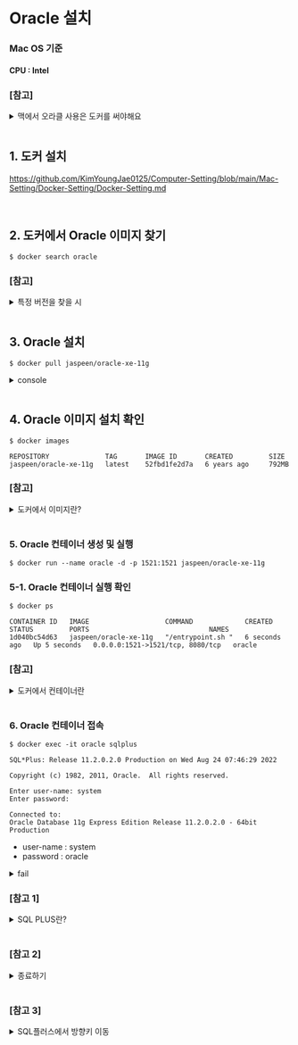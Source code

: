 # Oracle 설치

### Mac OS 기준
#### CPU : Intel

### [참고]

<details>
<summary> 맥에서 오라클 사용은 도커를 써야해요</summary>

> - Mac OS 에서는 맥 버전 오라클을 지원하지 않는다.
> - 그렇기 때문에 가상 환경을 만들어주는 도커를 이용하여 설치를 할 것이다.
> - 도커는 리눅스 기반 가상 컨테이너로 리눅스 환경을 가진 가상 공간을 만들어준다

</details>

<br>

## 1. 도커  설치
https://github.com/KimYoungJae0125/Computer-Setting/blob/main/Mac-Setting/Docker-Setting/Docker-Setting.md

<br>

## 2. 도커에서 Oracle 이미지 찾기
```shell
$ docker search oracle
```

### [참고]

<details>
<summary> 특정 버전을 찾을 시

</summary>

> ```shell
> $ docker search oracle{version}
> ex) $ docker search oracle-xe-11g
> ```
> - oracle-xe-11g 이미지를 찾게 된다.

</details>


<br>

## 3. Oracle 설치
```shell
$ docker pull jaspeen/oracle-xe-11g
```

<details>
<summary>console</summary>

```shell
Using default tag: latest
latest: Pulling from jaspeen/oracle-xe-11g
Image docker.io/jaspeen/oracle-xe-11g:latest uses outdated schema1 manifest format. Please upgrade to a schema2 image for better future compatibility. More information at https://docs.docker.com/registry/spec/deprecated-schema-v1/
863735b9fd15: Pull complete 
4fbaa2f403df: Pull complete 
44be94a95984: Pull complete 
a3ed95caeb02: Pull complete 
05b9ddeb40d9: Pull complete 
b44894d2d2af: Pull complete 
1492d1fc5b9f: Pull complete 
c0f3c6ec8986: Pull complete 
fbfc89a21b1b: Pull complete 
740047056d21: Pull complete 
Digest: sha256:0a4b0456cd5be4982ab28ca9426672acee6d90734873d15124698c5c07055aa9
Status: Downloaded newer image for jaspeen/oracle-xe-11g:latest
docker.io/jaspeen/oracle-xe-11g:latest
```

</details>

<br>

## 4. Oracle 이미지 설치 확인
```shell
$ docker images
```

```shell
REPOSITORY              TAG       IMAGE ID       CREATED         SIZE
jaspeen/oracle-xe-11g   latest    52fbd1fe2d7a   6 years ago     792MB
```

### [참고]

<details>
<summary>도커에서 이미지란?</summary>

> - 도커 컨테이너에서 프로세스를 실행시키기 위한 파일들이 모여있는 것   
> - 위의 jaspeen/oracle-xe-11g 이미지에는 oracle-xe-11g 실행에 관련 된 파일 정보들이 들어있다.

</details>


<br>

### 5. Oracle 컨테이너 생성 및 실행
```shell
$ docker run --name oracle -d -p 1521:1521 jaspeen/oracle-xe-11g
```

### 5-1. Oracle 컨테이너 실행 확인
```shell
$ docker ps
```

```shell
CONTAINER ID   IMAGE                   COMMAND             CREATED         STATUS         PORTS                              NAMES
1d040bc54d63   jaspeen/oracle-xe-11g   "/entrypoint.sh "   6 seconds ago   Up 5 seconds   0.0.0.0:1521->1521/tcp, 8080/tcp   oracle
```

### [참고]

<details>
<summary>도커에서 컨테이너란</summary>

> - 이미지를 실행한 상태, 이미지만 가지고는 도커에서 프로세스를 수행시키지 못 한다.   
> - 자바로 예를 들자면, 이미지는 war 파일 컨테이너는 war 파일을 실행한 것이라 생각하면 된다.   
> - 하나의 컨테이너는 하나의 서버를 가지고 있는 것과 동일하며, 해당 컨테이너가 삭제 될 경우 해당 컨테이너 내부의 정보가 모두 삭제된다.   
> - 물론 컨테이너를 삭제하지 않고, 잠시 중단만 시키는 것은 데이터가 삭제 되지 않고 남아있는다.

</details>

<br>

### 6. Oracle 컨테이너 접속
```shell
$ docker exec -it oracle sqlplus
```

```shell
SQL*Plus: Release 11.2.0.2.0 Production on Wed Aug 24 07:46:29 2022

Copyright (c) 1982, 2011, Oracle.  All rights reserved.

Enter user-name: system
Enter password: 

Connected to:
Oracle Database 11g Express Edition Release 11.2.0.2.0 - 64bit Production
```
- user-name : system
- password : oracle

<details>

<summary>fail</summary>

```shell
Enter user-name:  oracle_start
Enter password: 
ERROR:
ORA-01017: invalid username/password; logon denied
```

</details>

### [참고 1]

<details>

<summary>SQL PLUS란?</summary>

> - 오라클에서만 제공하는 명령어
> - SQL문을 실행시키고 그 결과를 볼 수 있도록 오라클에서 제공하는 툴
> - SQL과 달리 SQL*Plus는 출력 형식을 지정하거나 환경설정을 할 수 있는 명령어 명령어

</details>

<br>

### [참고 2]

<details>

<summary>종료하기</summary>

```shell
$ exit
```
```shell
Disconnected from Oracle Database 11g Express Edition Release 11.2.0.2.0 - 64bit Production
```

</details>

<br>

### [참고 3]

<details>
<summary>SQL플러스에서 방향키 이동</summary>

### 1. rlwrap 설치

```shell
$ brew install rlwrap
```

<details>
<summary>console</summary>

```shell
Running `brew update --auto-update`...
==> Auto-updated Homebrew!
Updated 2 taps (homebrew/core and homebrew/cask).
==> New Formulae
ghorg

You have 4 outdated formulae installed.
You can upgrade them with brew upgrade
or list them with brew outdated.

==> Downloading https://ghcr.io/v2/homebrew/core/readline/manifests/8.1.2
######################################################################## 100.0%
==> Downloading https://ghcr.io/v2/homebrew/core/readline/blobs/sha256:976185ec2
==> Downloading from https://pkg-containers.githubusercontent.com/ghcr1/blobs/sh
######################################################################## 100.0%
==> Downloading https://ghcr.io/v2/homebrew/core/rlwrap/manifests/0.45.2
######################################################################## 100.0%
==> Downloading https://ghcr.io/v2/homebrew/core/rlwrap/blobs/sha256:7a3f36bd736
==> Downloading from https://pkg-containers.githubusercontent.com/ghcr1/blobs/sh
######################################################################## 100.0%
==> Installing dependencies for rlwrap: readline
==> Installing rlwrap dependency: readline
==> Pouring readline--8.1.2.monterey.bottle.tar.gz
🍺  /usr/local/Cellar/readline/8.1.2: 48 files, 1.6MB
==> Installing rlwrap
==> Pouring rlwrap--0.45.2.monterey.bottle.tar.gz
🍺  /usr/local/Cellar/rlwrap/0.45.2: 45 files, 389KB
==> Running `brew cleanup rlwrap`...
Disable this behaviour by setting HOMEBREW_NO_INSTALL_CLEANUP.
Hide these hints with HOMEBREW_NO_ENV_HINTS (see `man brew`).
```

</details>

### 2. SQLPLus 접속 시 ```rlwrap```으로 감싸기
```shell
$ docker exec -it oracle rlwrap sqlplus
```

</details>